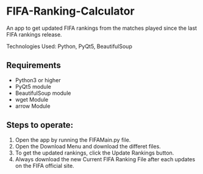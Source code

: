 # FIFA-Ranking-Calculator
An app to get updated FIFA rankings from the matches played since the last FIFA rankings release.

Technologies Used: Python, PyQt5, BeautifulSoup

## Requirements
- Python3 or higher
- PyQt5 module
- BeautifulSoup module
- wget Module
- arrow Module

## Steps to operate:
 1. Open the app by running the FIFAMain.py file.
 2. Open the Download Menu and download the differet files.
 3. To get the updated rankings, click the Update Rankings button.
 4. Always download the new Current FIFA Ranking File after each updates on the FIFA official site.

